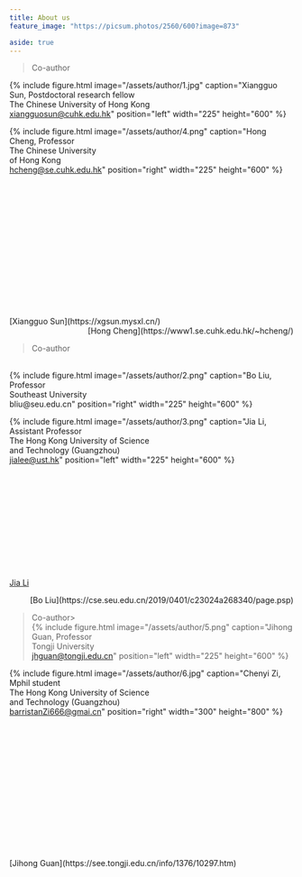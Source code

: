 ```yaml
---
title: About us
feature_image: "https://picsum.photos/2560/600?image=873"

aside: true
---
```






> Co-author
> <br>

{% include figure.html image="/assets/author/1.jpg" caption="Xiangguo Sun, Postdoctoral research fellow<br>
The Chinese University of Hong Kong<br>
xiangguosun@cuhk.edu.hk" position="left" width="225" height="600" %}

{% include figure.html image="/assets/author/4.png" caption="Hong Cheng, Professor<br>The Chinese University<br>
of Hong Kong<br>hcheng@se.cuhk.edu.hk" position="right" width="225" height="600" %}

<br>
<br>
<br>
<br>
<br>
<br>
<br>
<br>
<br>
<br>
<br>
<br>
<br>
<br>
[Xiangguo Sun](https://xgsun.mysxl.cn/)
<div style="text-align: right;">[Hong Cheng](https://www1.se.cuhk.edu.hk/~hcheng/)</div>

> Co-author
<br>
{% include figure.html image="/assets/author/2.png" caption="Bo Liu, Professor<br>
Southeast University<br>bliu@seu.edu.cn" position="right" width="225" height="600" %}

{% include figure.html image="/assets/author/3.png" caption="Jia Li, Assistant Professor<br> 
The Hong Kong University of Science<br>
and Technology (Guangzhou)<br>jialee@ust.hk" position="left" width="225" height="600" %}
<br>
<br>
<br>
<br>
<br>
<br>
<br>
<br>
<br>
<br>
<br>
<br>

[Jia Li](https://sites.google.com/view/lijia)
<div style="text-align: right;">[Bo Liu](https://cse.seu.edu.cn/2019/0401/c23024a268340/page.psp)</div>

> Co-author> <br>
{% include figure.html image="/assets/author/5.png" caption="Jihong Guan, Professor<br>
Tongji University <br>
jhguan@tongji.edu.cn" position="left" width="225" height="600" %}

{% include figure.html image="/assets/author/6.jpg" caption="Chenyi Zi, Mphil student<br>The Hong Kong University of Science<br>
and Technology (Guangzhou)<br>barristanZi666@gmai.cn" position="right" width="300" height="800" %}

<br>
<br>
<br>
<br>
<br>
<br>
<br>
<br>
<br>
<br>
<br>
<br>
<br>
<br>
[Jihong Guan](https://see.tongji.edu.cn/info/1376/10297.htm)



